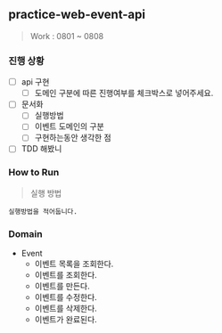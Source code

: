 ## practice-web-event-api

> Work : 0801 ~ 0808

### 진행 상황

- [ ] api 구현
  - [ ] 도메인 구분에 따른 진행여부를 체크박스로 넣어주세요.
- [ ] 문서화
  - [ ] 실행방법
  - [ ] 이벤트 도메인의 구분
  - [ ] 구현하는동안 생각한 점
- [ ] TDD 해봤니

### How to Run

> 실행 방법

`실행방법을 적어둡니다.`

### Domain

- Event
  - 이벤트 목록을 조회한다.
  - 이벤트를 조회한다.
  - 이벤트를 만든다.
  - 이벤트를 수정한다.
  - 이벤트를 삭제한다.
  - 이벤트가 완료된다.

